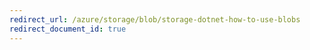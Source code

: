 ```yaml
---
redirect_url: /azure/storage/blob/storage-dotnet-how-to-use-blobs
redirect_document_id: true
---
```

